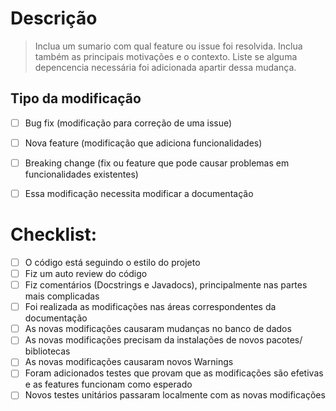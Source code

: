 # Descrição
>Inclua um sumario com qual feature ou issue foi resolvida. Inclua também as principais motivações e o contexto. Liste se alguma depencencia necessária foi adicionada apartir dessa mudança.


## Tipo da modificação

- [ ] Bug fix (modificação para correção de uma issue)
- [ ] Nova feature (modificação que adiciona funcionalidades)
- [ ] Breaking change (fix ou feature que pode causar problemas em funcionalidades existentes) 
- [ ] Essa modificação necessita modificar a documentação


# Checklist:

- [ ] O código está seguindo o estilo do projeto
- [ ] Fiz um auto review do código
- [ ] Fiz comentários (Docstrings e Javadocs), principalmente nas partes mais complicadas
- [ ] Foi realizada as modificações nas áreas correspondentes da documentação
- [ ] As novas modificações causaram mudanças no banco de dados
- [ ] As novas modificações precisam da instalações de novos pacotes/ bibliotecas
- [ ] As novas modificações causaram novos Warnings
- [ ] Foram adicionados testes que provam que as modificações são efetivas e as features funcionam como esperado
- [ ] Novos testes unitários passaram localmente com as novas modificações